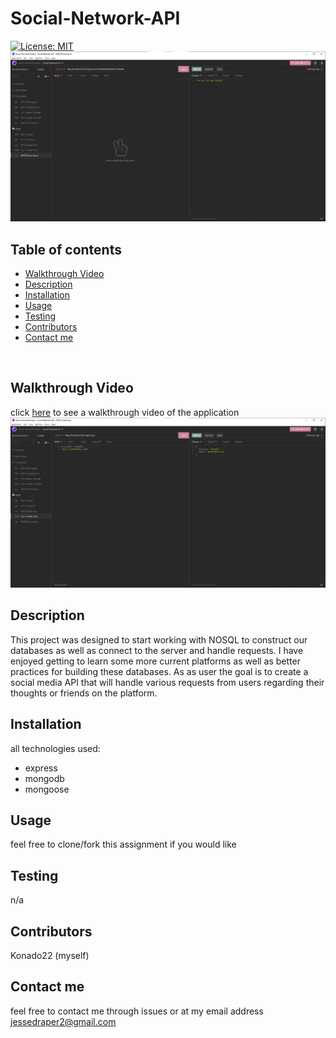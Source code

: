 # Social-Network-API 
[![License: MIT](https://img.shields.io/badge/License-MIT-yellow.svg)](https://opensource.org/licenses/MIT)
<img src="./assets/pic3.png">

## Table of contents
- <a href="#walkthrough">Walkthrough Video</a>
- <a href="#description">Description</a>
- <a href="#install">Installation</a>
- <a href="#usage">Usage</a>
- <a href="#testing">Testing</a>
- <a href="#contributors">Contributors</a>
- <a href="#contactMe">Contact me</a>
<br>

## <h2 id="walkthrough">Walkthrough Video</h2>
click <a target= _blank href="https://watch.screencastify.com/v/K16J8d75pUHbQZNPm7ZL">here</a> to see a walkthrough video of the application
<img src= "./assets/pic2.png">
<br>

## <h2 id="description">Description</h2> 
This project was designed to start working with NOSQL to construct our databases as well as connect to the server and handle requests. I have enjoyed getting to learn some more current platforms as well as better practices for building these databases. As as user the goal is to create a social media API that will handle various requests from users regarding their thoughts or friends on the platform. 

## <h2 id="install">Installation</h2>
all technologies used:
- express
- mongodb
- mongoose

## <h2 id="usage">Usage</h2>
feel free to clone/fork this assignment if you would like
<br>

## <h2 id="testing">Testing</h2>
n/a
## <h2 id="contributors">Contributors</h2>
Konado22 (myself)
## <h2 id="contactMe">Contact me</h2>
feel free to contact me through issues or at my email address jessedraper2@gmail.com

